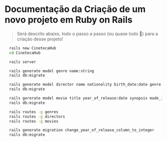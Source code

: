 # Documentação da Criação de um novo projeto em Ruby on Rails
> Será descrito abaixo, todo o passo a passo (ou quase todo 🥲) para a criação desse projeto!

```sh
  rails new CinetecaHub
  cd CinetecaHub

  rails server
```

```sh
  rails generate model genre name:string
  rails db:migrate

  rails generate model director name nationality birth_date:date genre:references
  rails db:migrate

  rails gererate model movie title year_of_release:date synopsis made_in duration:integer genre:references director:references
  rails db:migrate
```

```sh
  rails routes -g genres
  rails routes -g directors
  rails routes -g movies
```

```sh
  rails generate migration change_year_of_release_column_to_integer
  rails db:migrate
```